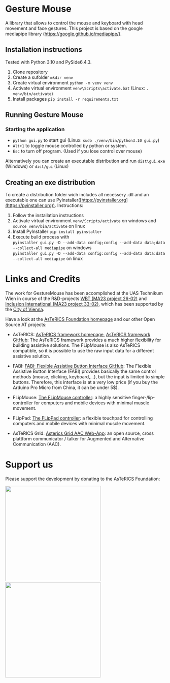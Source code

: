 # Gesture Mouse

A library that allows to control the mouse and keyboard with head movement and face gestures. This project is based on the 
google mediapipe library (https://google.github.io/mediapipe/).

## Installation instructions
Tested with Python 3.10 and PySide6.4.3. 
1. Clone repository
2. Create a sufolder `mkdir venv`
3. Create virtual environment  `python -m venv venv`
4. Activate virtual environment `venv\Scripts\activate.bat` (Linux: `. venv/bin/activate`)
5. Install packages `pip install -r requirements.txt`

## Running Gesture Mouse
### Starting the application
- `python gui.py` to start gui (Linux: `sudo ./venv/bin/python3.10 gui.py`) 
- `Alt+1` to toggle mouse controlled by python or system.
- `Esc` to turn off program. (Used if you lose control over mouse)

Alternatively you can create an executable distribution and run `dist\gui.exe` (Windows) or `dist/gui` (Linux)

## Creating an exe distribution
To create a distribution folder wich includes all necessery .dll and an executable one can use PyInstaller([https://pyinstaller.org](https://pyinstaller.org)). 
Instructions:
1. Follow the installation instructions
2. Activate virtual environment `venv/Scripts/activate` on windows and `source venv/bin/activate` on linux
3. Install PyInstaller `pip install pyinstaller`
4. Execute build process with  
`pyinstaller gui.py -D --add-data config;config --add-data data;data --collect-all mediapipe` on windows  
`pyinstaller gui.py -D --add-data config:config --add-data data:data --collect-all mediapipe` on linux 



# Links and Credits

The work for GestureMouse has been accomplished at the UAS Technikum Wien in course of the R&D-projects [WBT (MA23 project 26-02)](https://wbt.wien) and [Inclusion International (MA23 project 33-02)](https://www.technikum-wien.at/en/research-projects/inclusion-international/), which has been supported by the [City of Vienna](https://www.wien.gv.at/kontakte/ma23/index.html).

Have a look at the [AsTeRICS Foundation homepage](https://www.asterics-foundation.org) and our other Open Source AT projects:

* AsTeRICS: [AsTeRICS framework homepage](http://www.asterics.eu), [AsTeRICS framework GitHub](https://github.com/asterics/AsTeRICS): The AsTeRICS framework provides a much higher flexibility for building assistive solutions. 
The FLipMouse is also AsTeRICS compatible, so it is possible to use the raw input data for a different assistive solution.

* FABI: [FABI: Flexible Assistive Button Interface GitHub](https://github.com/asterics/FABI): The Flexible Assistive Button Interface (FABI) provides basically the same control methods (mouse, clicking, keyboard,...), but the input
is limited to simple buttons. Therefore, this interface is at a very low price (if you buy the Arduino Pro Micro from China, it can be under 5$).

* FLipMouse: [The FLipMouse controller](https://github.com/asterics/FLipMouse): a highly sensitive finger-/lip-controller for computers and mobile devices with minimal muscle movement.

* FLipPad: [The FLipPad controller](https://github.com/asterics/FLipPad): a flexible touchpad for controlling computers and mobile devices with minimal muscle movement.

* AsTeRICS Grid: [Asterics Grid AAC Web-App](https://grid.asterics.eu): an open source, cross plattform communicator / talker for Augmented and Alternative Communication (AAC).



# Support us
Please support the development by donating to the AsTeRICS Foundation:

<div>
<a title="Donate with PayPal" href="https://www.paypal.com/donate/?hosted_button_id=38AJJNS427MJ2" target="_blank" style="margin-right:3em">
<img src="https://github.com/asterics/AsTeRICS-Grid/raw/master/app/img/donate-paypal.png" width=300/></a>
<span>&nbsp;&nbsp;&nbsp;</span>
<a title="Donate at opencollective.com" href="https://opencollective.com/asterics-foundation" target="_blank">
<img src="https://github.com/asterics/AsTeRICS-Grid/raw/master/app/img/donate-open-collective.png" width=300/></a>
</div>

